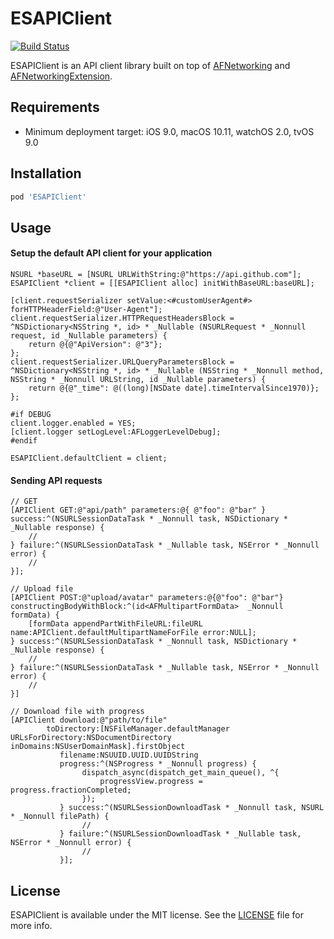 # ESAPIClient

[![Build Status](https://travis-ci.org/ElfSundae/ESAPIClient.svg)](https://travis-ci.org/ElfSundae/ESAPIClient)

ESAPIClient is an API client library built on top of [AFNetworking](https://github.com/AFNetworking/AFNetworking) and [AFNetworkingExtension](https://github.com/ElfSundae/AFNetworkingExtension).

## Requirements

- Minimum deployment target: iOS 9.0, macOS 10.11, watchOS 2.0, tvOS 9.0

## Installation

```ruby
pod 'ESAPIClient'
```

## Usage

#### Setup the default API client for your application

```objc
NSURL *baseURL = [NSURL URLWithString:@"https://api.github.com"];
ESAPIClient *client = [[ESAPIClient alloc] initWithBaseURL:baseURL];

[client.requestSerializer setValue:<#customUserAgent#> forHTTPHeaderField:@"User-Agent"];
client.requestSerializer.HTTPRequestHeadersBlock = ^NSDictionary<NSString *, id> * _Nullable (NSURLRequest * _Nonnull request, id _Nullable parameters) {
    return @{@"ApiVersion": @"3"};
};
client.requestSerializer.URLQueryParametersBlock = ^NSDictionary<NSString *, id> * _Nullable (NSString * _Nonnull method, NSString * _Nonnull URLString, id _Nullable parameters) {
    return @{@"_time": @((long)[NSDate date].timeIntervalSince1970)};
};

#if DEBUG
client.logger.enabled = YES;
[client.logger setLogLevel:AFLoggerLevelDebug];
#endif

ESAPIClient.defaultClient = client;
```

#### Sending API requests

```objc
// GET
[APIClient GET:@"api/path" parameters:@{ @"foo": @"bar" } success:^(NSURLSessionDataTask * _Nonnull task, NSDictionary * _Nullable response) {
    //
} failure:^(NSURLSessionDataTask * _Nullable task, NSError * _Nonnull error) {
    //
}];

// Upload file
[APIClient POST:@"upload/avatar" parameters:@{@"foo": @"bar"} constructingBodyWithBlock:^(id<AFMultipartFormData>  _Nonnull formData) {
    [formData appendPartWithFileURL:fileURL name:APIClient.defaultMultipartNameForFile error:NULL];
} success:^(NSURLSessionDataTask * _Nonnull task, NSDictionary * _Nullable response) {
    //
} failure:^(NSURLSessionDataTask * _Nullable task, NSError * _Nonnull error) {
    //
}]

// Download file with progress
[APIClient download:@"path/to/file"
        toDirectory:[NSFileManager.defaultManager URLsForDirectory:NSDocumentDirectory inDomains:NSUserDomainMask].firstObject
           filename:NSUUID.UUID.UUIDString
           progress:^(NSProgress * _Nonnull progress) {
                dispatch_async(dispatch_get_main_queue(), ^{
                    progressView.progress = progress.fractionCompleted;
                });
           } success:^(NSURLSessionDownloadTask * _Nonnull task, NSURL * _Nonnull filePath) {
                //
           } failure:^(NSURLSessionDownloadTask * _Nullable task, NSError * _Nonnull error) {
                //
           }];
```

## License

ESAPIClient is available under the MIT license. See the [LICENSE](LICENSE) file for more info.
